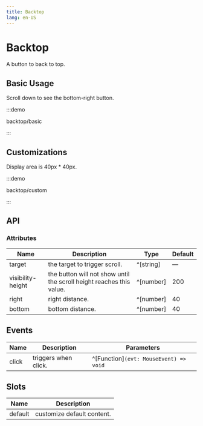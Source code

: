 ```yaml
---
title: Backtop
lang: en-US
---
```


# Backtop

A button to back to top.

## Basic Usage

Scroll down to see the bottom-right button.

:::demo

backtop/basic

:::

## Customizations

Display area is 40px \* 40px.

:::demo

backtop/custom

:::

## API

### Attributes

| Name              | Description                                                          | Type      | Default |
| ----------------- | -------------------------------------------------------------------- | --------- | ------- |
| target            | the target to trigger scroll.                                        | ^[string] | —       |
| visibility-height | the button will not show until the scroll height reaches this value. | ^[number] | 200     |
| right             | right distance.                                                      | ^[number] | 40      |
| bottom            | bottom distance.                                                     | ^[number] | 40      |

## Events

| Name  | Description          | Parameters                             |
| ----- | -------------------- | -------------------------------------- |
| click | triggers when click. | ^[Function]`(evt: MouseEvent) => void` |

## Slots

| Name    | Description                |
| ------- | -------------------------- |
| default | customize default content. |
